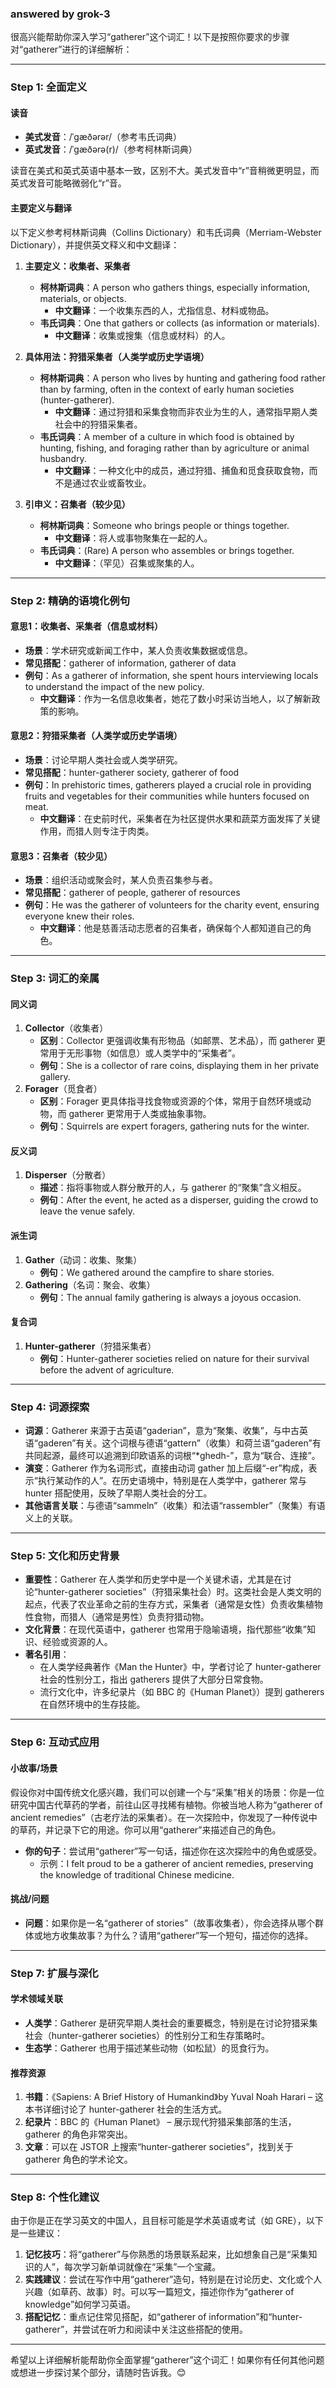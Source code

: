 ### answered by grok-3
很高兴能帮助你深入学习“gatherer”这个词汇！以下是按照你要求的步骤对“gatherer”进行的详细解析：

---

### **Step 1: 全面定义**

#### **读音**
- **美式发音**：/ˈɡæðərər/（参考韦氏词典）
- **英式发音**：/ˈɡæðərə(r)/（参考柯林斯词典）
  
读音在美式和英式英语中基本一致，区别不大。美式发音中“r”音稍微更明显，而英式发音可能略微弱化“r”音。

#### **主要定义与翻译**
以下定义参考柯林斯词典（Collins Dictionary）和韦氏词典（Merriam-Webster Dictionary），并提供英文释义和中文翻译：

1. **主要定义：收集者、采集者**
   - **柯林斯词典**：A person who gathers things, especially information, materials, or objects.
     - **中文翻译**：一个收集东西的人，尤指信息、材料或物品。
   - **韦氏词典**：One that gathers or collects (as information or materials).
     - **中文翻译**：收集或搜集（信息或材料）的人。

2. **具体用法：狩猎采集者（人类学或历史学语境）**
   - **柯林斯词典**：A person who lives by hunting and gathering food rather than by farming, often in the context of early human societies (hunter-gatherer).
     - **中文翻译**：通过狩猎和采集食物而非农业为生的人，通常指早期人类社会中的狩猎采集者。
   - **韦氏词典**：A member of a culture in which food is obtained by hunting, fishing, and foraging rather than by agriculture or animal husbandry.
     - **中文翻译**：一种文化中的成员，通过狩猎、捕鱼和觅食获取食物，而不是通过农业或畜牧业。

3. **引申义：召集者（较少见）**
   - **柯林斯词典**：Someone who brings people or things together.
     - **中文翻译**：将人或事物聚集在一起的人。
   - **韦氏词典**：(Rare) A person who assembles or brings together.
     - **中文翻译**：（罕见）召集或聚集的人。

---

### **Step 2: 精确的语境化例句**

#### **意思1：收集者、采集者（信息或材料）**
- **场景**：学术研究或新闻工作中，某人负责收集数据或信息。
- **常见搭配**：gatherer of information, gatherer of data
- **例句**：As a gatherer of information, she spent hours interviewing locals to understand the impact of the new policy.
  - **中文翻译**：作为一名信息收集者，她花了数小时采访当地人，以了解新政策的影响。

#### **意思2：狩猎采集者（人类学或历史学语境）**
- **场景**：讨论早期人类社会或人类学研究。
- **常见搭配**：hunter-gatherer society, gatherer of food
- **例句**：In prehistoric times, gatherers played a crucial role in providing fruits and vegetables for their communities while hunters focused on meat.
  - **中文翻译**：在史前时代，采集者在为社区提供水果和蔬菜方面发挥了关键作用，而猎人则专注于肉类。

#### **意思3：召集者（较少见）**
- **场景**：组织活动或聚会时，某人负责召集参与者。
- **常见搭配**：gatherer of people, gatherer of resources
- **例句**：He was the gatherer of volunteers for the charity event, ensuring everyone knew their roles.
  - **中文翻译**：他是慈善活动志愿者的召集者，确保每个人都知道自己的角色。

---

### **Step 3: 词汇的亲属**

#### **同义词**
1. **Collector**（收集者）
   - **区别**：Collector 更强调收集有形物品（如邮票、艺术品），而 gatherer 更常用于无形事物（如信息）或人类学中的“采集者”。
   - **例句**：She is a collector of rare coins, displaying them in her private gallery.
2. **Forager**（觅食者）
   - **区别**：Forager 更具体指寻找食物或资源的个体，常用于自然环境或动物，而 gatherer 更常用于人类或抽象事物。
   - **例句**：Squirrels are expert foragers, gathering nuts for the winter.

#### **反义词**
1. **Disperser**（分散者）
   - **描述**：指将事物或人群分散开的人，与 gatherer 的“聚集”含义相反。
   - **例句**：After the event, he acted as a disperser, guiding the crowd to leave the venue safely.

#### **派生词**
1. **Gather**（动词：收集、聚集）
   - **例句**：We gathered around the campfire to share stories.
2. **Gathering**（名词：聚会、收集）
   - **例句**：The annual family gathering is always a joyous occasion.

#### **复合词**
1. **Hunter-gatherer**（狩猎采集者）
   - **例句**：Hunter-gatherer societies relied on nature for their survival before the advent of agriculture.

---

### **Step 4: 词源探索**

- **词源**：Gatherer 来源于古英语“gaderian”，意为“聚集、收集”，与中古英语“gaderen”有关。这个词根与德语“gattern”（收集）和荷兰语“gaderen”有共同起源，最终可以追溯到印欧语系的词根“*ghedh-”，意为“联合、连接”。
- **演变**：Gatherer 作为名词形式，直接由动词 gather 加上后缀“-er”构成，表示“执行某动作的人”。在历史语境中，特别是在人类学中，gatherer 常与 hunter 搭配使用，反映了早期人类社会的分工。
- **其他语言关联**：与德语“sammeln”（收集）和法语“rassembler”（聚集）有语义上的关联。

---

### **Step 5: 文化和历史背景**

- **重要性**：Gatherer 在人类学和历史学中是一个关键术语，尤其是在讨论“hunter-gatherer societies”（狩猎采集社会）时。这类社会是人类文明的起点，代表了农业革命之前的生存方式，采集者（通常是女性）负责收集植物性食物，而猎人（通常是男性）负责狩猎动物。
- **文化背景**：在现代英语中，gatherer 也常用于隐喻语境，指代那些“收集”知识、经验或资源的人。
- **著名引用**：
  - 在人类学经典著作《Man the Hunter》中，学者讨论了 hunter-gatherer 社会的性别分工，指出 gatherers 提供了大部分日常食物。
  - 流行文化中，许多纪录片（如 BBC 的《Human Planet》）提到 gatherers 在自然环境中的生存技能。

---

### **Step 6: 互动式应用**

#### **小故事/场景**
假设你对中国传统文化感兴趣，我们可以创建一个与“采集”相关的场景：你是一位研究中国古代草药的学者，前往山区寻找稀有植物。你被当地人称为“gatherer of ancient remedies”（古老疗法的采集者）。在一次探险中，你发现了一种传说中的草药，并记录下它的用途。你可以用“gatherer”来描述自己的角色。

- **你的句子**：尝试用“gatherer”写一句话，描述你在这次探险中的角色或感受。
  - 示例：I felt proud to be a gatherer of ancient remedies, preserving the knowledge of traditional Chinese medicine.

#### **挑战/问题**
- **问题**：如果你是一名“gatherer of stories”（故事收集者），你会选择从哪个群体或地方收集故事？为什么？请用“gatherer”写一个短句，描述你的选择。

---

### **Step 7: 扩展与深化**

#### **学术领域关联**
- **人类学**：Gatherer 是研究早期人类社会的重要概念，特别是在讨论狩猎采集社会（hunter-gatherer societies）的性别分工和生存策略时。
- **生态学**：Gatherer 也用于描述某些动物（如松鼠）的觅食行为。

#### **推荐资源**
1. **书籍**：《Sapiens: A Brief History of Humankind》by Yuval Noah Harari – 这本书详细讨论了 hunter-gatherer 社会的生活方式。
2. **纪录片**：BBC 的《Human Planet》 – 展示现代狩猎采集部落的生活，gatherer 的角色非常突出。
3. **文章**：可以在 JSTOR 上搜索“hunter-gatherer societies”，找到关于 gatherer 角色的学术论文。

---

### **Step 8: 个性化建议**

由于你是正在学习英文的中国人，且目标可能是学术英语或考试（如 GRE），以下是一些建议：
1. **记忆技巧**：将“gatherer”与你熟悉的场景联系起来，比如想象自己是“采集知识的人”，每次学习新单词就像在“采集”一个宝藏。
2. **实践建议**：尝试在写作中用“gatherer”造句，特别是在讨论历史、文化或个人兴趣（如草药、故事）时。可以写一篇短文，描述你作为“gatherer of knowledge”如何学习英语。
3. **搭配记忆**：重点记住常见搭配，如“gatherer of information”和“hunter-gatherer”，并尝试在听力和阅读中关注这些搭配的使用。

---

希望以上详细解析能帮助你全面掌握“gatherer”这个词汇！如果你有任何其他问题或想进一步探讨某个部分，请随时告诉我。😊